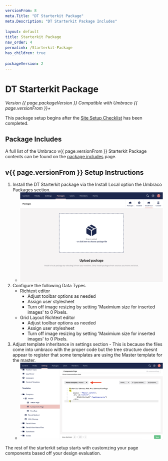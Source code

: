 ```yaml
---
versionFrom: 8
meta.Title: "DT Starterkit Package"
meta.Description: "DT Starterkit Package Includes"

layout: default
title: Starterkit Package
nav_order: 4
permalink: /Starterkit-Package
has_children: true

packageVersion: 2
---
```


# DT Starterkit Package 

*Version {{ page.packageVersion }} Compatible with Umbraco {{ page.versionFrom }}+*

This package setup begins after the [Site Setup Checklist](site-setup/Site-Setup-Checklist.html#site-setup-checklist) has been completed.

## Package Includes

A full list of the Umbraco v{{ page.versionFrom }} Starterkit Package contents can be found on the [package includes](Starterkit-Package/v8/Package-Includes.html) page.

## v{{ page.versionFrom }} Setup Instructions

1. Install the DT Starterkit package via the Install Local option the Umbraco Packages section.
   - ![Install Local Package](v8/images/umbraco-packages-install-screen.png)
2. Configure the following Data Types
   - Richtext editor
     - Adjust toolbar options as needed
     - Assign user stylesheet
     - Turn off image resizing by setting 'Maximium size for inserted images' to 0 Pixels.
   - Grid Layout Richtext editor
     - Adjust toolbar options as needed
     - Assign user stylesheet
     - Turn off image resizing by setting 'Maximium size for inserted images' to 0 Pixels.
3. Adjust template inheritance in settings section - This is because the files come into umbraco with the proper code but the tree structure doesnt appear to register that some templates are using the Master template for the master. 
   - ![Set template master template](v8/images/page-set-master-temp.png)

The rest of the starterkit setup starts with customzing your page components based off your design evaluation. 